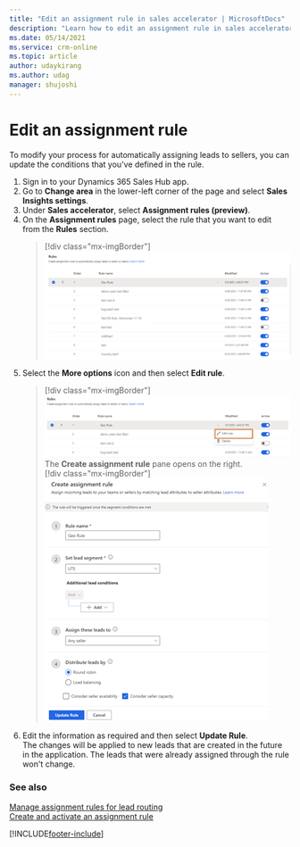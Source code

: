 ```yaml
---
title: "Edit an assignment rule in sales accelerator | MicrosoftDocs"
description: "Learn how to edit an assignment rule in sales accelerator."
ms.date: 05/14/2021
ms.service: crm-online
ms.topic: article
author: udaykirang
ms.author: udag
manager: shujoshi
---
```


# Edit an assignment rule   
To modify your process for automatically assigning leads to sellers, you can update the conditions that you've defined in the rule.   
1.	Sign in to your Dynamics 365 Sales Hub app.   
2.	Go to **Change area** in the lower-left corner of the page and select **Sales Insights settings**.   
3.	Under **Sales accelerator**, select **Assignment rules (preview)**.   
4.	On the **Assignment rules** page, select the rule that you want to edit from the **Rules** section.   
    >[!div class="mx-imgBorder"]
    >![Rules section](media/sa-ar-rule-section.png "Rules section")   
5.	Select the **More options** icon and then select **Edit rule**.   
    >[!div class="mx-imgBorder"]
    >![Select the edit rule option](media/sa-ar-select-edit-rule.png "Select the edit rule option")    
    The **Create assignment rule** pane opens on the right.    
    >[!div class="mx-imgBorder"]
    >![Edit assignment rule pane](media/sa-ar-edit-rule-pane.png "Edit assignment rule pane")    
6.	Edit the information as required and then select **Update Rule**.    
    The changes will be applied to new leads that are created in the future in the application. The leads that were already assigned through the rule won't change.

### See also

[Manage assignment rules for lead routing](create-manage-assignment-rules-lead-routing.md)    
[Create and activate an assignment rule](create-and-activate-assignment-rule.md)

[!INCLUDE[footer-include](../includes/footer-banner.md)]
